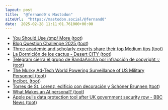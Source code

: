 ```yaml
---
layout: post
title:  "@fernand0's Mastodon"
siteUrl:  "https://mastodon.social/@fernand0"
date:  2025-02-28 11:11:01.761000+00:00
---
```

*  [You Should Use /tmp/ More ](https://atthis.link/blog/2025/58671.htm) ([toot](https://mastodon.social/@fernand0/114081206223466225))
*  [Blog Question Challenge 2025 ](https://atthis.link/blog/2025/36390.htm) ([toot](https://mastodon.social/@fernand0/114081024229135097))
*  [Three academic and scholarly experts share their top Medium tips ](https://blog.medium.com/three-academic-and-scholarly-experts-share-their-top-medium-tips-d3d028e60af) ([toot](https://mastodon.social/@fernand0/114080816791404264))
*  [La Dormición de los cactus - Desert CITY ](https://desert-city.es/la-dormicion-de-los-cactus) ([toot](https://mastodon.social/@fernand0/114080368180219122))
*  [Telegram cierra el grupo de BandaAncha por infracción de copyright 💡 ](https://bandaancha.eu/foros/telegram-carga-grupo-bandaancha-eu-175590) ([toot](https://mastodon.social/@fernand0/114079181706910250))
*  [The Murky Ad-Tech World Powering Surveillance of US Military Personnel ](https://www.wired.com/story/rtb-location-data-us-military) ([toot](https://mastodon.social/@fernand0/114077227305817491))
*  [Incibot. ](https://avecesunafoto.wordpress.com/2025/02/27/incibot) ([toot](https://mastodon.social/@fernand0/114077070076721331))
*  [Torres de St. Lorenz, edificio con decoración y Schöner Brunnen ](https://www.flickr.com/photos/fernand0/54331193400) ([toot](https://mastodon.social/@fernand0/114076981846051924))
*  [What Makes an AI personal? ](https://doc.searls.com/2025/02/06/what-makes-an-ai-personal) ([toot](https://mastodon.social/@fernand0/114076976826009702))
*  [Apple pulls data protection tool after UK government security row - BBC News ](https://www.bbc.com/news/articles/cgj54eq4vej) ([toot](https://mastodon.social/@fernand0/114076853963901075))
